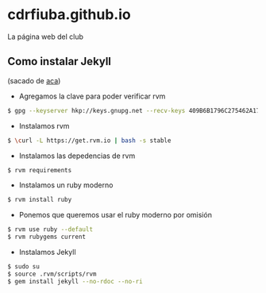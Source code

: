 # cdrfiuba.github.io
La página web del club

## Como instalar Jekyll

(sacado de [aca](https://www.garron.me/en/bits/latest-jekyll-ubuntu.html))

* Agregamos la clave para poder verificar rvm
```bash
$ gpg --keyserver hkp://keys.gnupg.net --recv-keys 409B6B1796C275462A1703113804BB82D39DC0E3
```
* Instalamos rvm
```bash
$ \curl -L https://get.rvm.io | bash -s stable
```
* Instalamos las depedencias de rvm
```bash
$ rvm requirements
```
* Instalamos un ruby moderno
```bash
$ rvm install ruby
```
* Ponemos que queremos usar el ruby moderno por omisión
```bash
$ rvm use ruby --default
$ rvm rubygems current
```
* Instalamos Jekyll
```bash
$ sudo su
$ source .rvm/scripts/rvm
$ gem install jekyll --no-rdoc --no-ri
```

